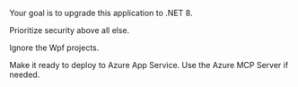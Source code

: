 Your goal is to upgrade this application to .NET 8.

Prioritize security above all else. 

Ignore the Wpf projects. 

Make it ready to deploy to Azure App Service. Use the Azure MCP Server if needed.